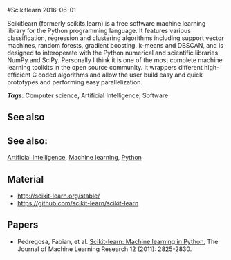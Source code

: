 
#Scikitlearn
2016-06-01

Scikitlearn (formerly scikits.learn) is a free software machine learning library for the Python programming language. It features various classification, regression and clustering algorithms including support vector machines, random forests, gradient boosting, k-means and DBSCAN, and is designed to interoperate with the Python numerical and scientific libraries NumPy and SciPy.
Personally I think it is one of the most complete machine learning toolkits in the open source community. It wrappers different high-efficient C coded algorithms and
allow the user build easy and quick prototypes and performing easy parallelization.

***Tags***: Computer science, Artificial Intelligence, Software

## See also
## See also:
[Artificial Intelligence](/artificial_intelligence), [Machine learning](/machine_learning), [Python](/python)
## Material
* http://scikit-learn.org/stable/
* https://github.com/scikit-learn/scikit-learn

## Papers
* Pedregosa, Fabian, et al. [Scikit-learn: Machine learning in Python.](http://www.jmlr.org/papers/volume12/pedregosa11a/pedregosa11a.pdf) The Journal of Machine Learning Research 12 (2011): 2825-2830.


